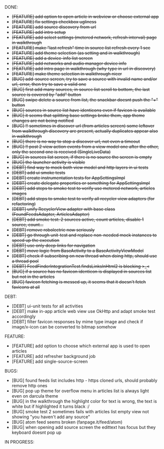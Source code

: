 DONE:<s>
- [FEATURE] add option to open article in webview or choose external app
- [FEATURE] fix settings checkbox ugliness
- [FEATURE] add source discovery from url
- [FEATURE] add intro setup
- [FEATURE] add select settings (metered network, refresh interval)
page in walkthrough
- [FEATURE] make "last refresh" time in source list refresh every 1 sec
- [FEATURE] add theme selection (as setting and in walkthrough)
- [FEATURE] add a device-info list screen
- [FEATURE] add networks and audio manager device info
- [FEATURE] add intro page in walkthrough (why type in url in discovery)
- [FEATURE] make theme selection in walkthrough nicer
- [BUG] add-source screen, try to save a source with invalid name and/or url, error, then try to save a valid one
- [BUG] first add many sources, in source list scroll to bottom, the last source is covered by "add" button
- [BUG] swipe delete a source from list, the snackbar doesnt push the "+" button
- [BUG] sources in source list have identicons even if favicon is available
- [BUG] it seems that splitting base settings broke them, app theme changes are not being notified
- [BUG] !! sometimes in discover url (from articles screen) some leftover from walkthrough discovery are present, actually duplicates appear also in walkthrough
- [BUG] there is no way to stop a discover url, not even a timeout
- [BUG] !! post 2 view action events from a view model one after the other, only the second one is received (SingleLiveData)
- [BUG] in sources list screen, if there is no source the screen is empty
- [BUG] the launcher activity is visible 
- [DEBT] find way to mock both view model and http layers in ui tests
- [DEBT] add ui smoke tests
- [DEBT] create instrumentation tests for AppSettingsImpl
- [DEBT] create delegate properties or something for AppSettingsImpl
- [DEBT] add steps to smoke test to verify use metered network, articles images
- [DEBT] add steps to smoke test to verify all recycler view adapters (for refactoring)
- [DEBT] unify RecyclerView adapter with base class (FoundFeedsAdapter, ArticlesAdapter)
- [DEBT] add smoke test: 2 sources active, count articles, disable 1 source, count...
- [DEBT] remove robolectric now seriously
- [DEBT] go through unit-test and replace non-needed mock instances to speed up the execution
- [DEBT] use only deep links for navigation
- [DEBT] move logic from BaseActivity to a BaseActivityViewModel
- [DEBT] check if subscribing on new thread when doing http, should use a thread pool 
- [DEBT] FeedFinderIntegrationTest.findsLinksInHtml2 is blocking >_<
- [BUG] if a source has no favicon identicon is displayed in sources list but not in the articles
- [BUG] favicon fetching is messed up, it seems that it doesn't fetch favicons at all
</s>

DEBT:
- [DEBT] ui-unit tests for all activities
- [DEBT] make in-app article web view use OkHttp and adapt smoke test accordingly
- [DEBT] filter favicon responses by mime type image and check if image/x-icon can be converted to bitmap somehow

FEATURE:
- [FEATURE] add option to choose which external app is used to open articles
- [FEATURE] add refresher background job
- [FEATURE] add single-source-screen

BUGS:
- [BUG] found feeds list includes http - https cloned urls, should probably remove http ones
- [BUG] pop up theme for overflow menu in articles list is always light even on darcula theme
- [BUG] in the walkthrough the highlight color for text is wrong, the text is white but if highlighted it turns black :/ 
- [BUG] smoke test 2 sometimes fails with articles list empty view not showing "you haven't add any source"
- [BUG] atom feed seems broken (fanpage.it/feed/atom)
- [BUG] when opening add source screen the edittext has focus but they keyboard doesnt pop up

IN PROGRESS:
